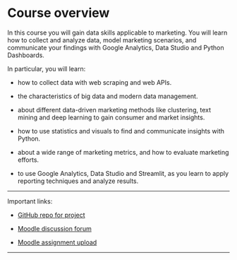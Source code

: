 # Course overview

In this course you will gain data skills applicable to marketing. You will learn how to collect and analyze data, model marketing scenarios, and communicate your findings with Google Analytics, Data Studio and Python Dashboards.

In particular, you will learn:

- how to collect data with web scraping and web APIs.

- the characteristics of big data and modern data management.

- about different data-driven marketing methods like clustering, text mining and deep learning to gain consumer and market insights.

- how to use statistics and visuals to find and communicate insights with Python.

- about a wide range of marketing metrics, and how to evaluate marketing efforts.

- to use Google Analytics, Data Studio and Streamlit, as you learn to apply reporting techniques and analyze results.


---

Important links:

- [GitHub repo for project](https://github.com/om2-ws22/project)

- [Moodle discussion forum](https://e-learning.hdm-stuttgart.de/moodle/mod/forum/view.php?id=87724)


- [Moodle assignment upload](https://e-learning.hdm-stuttgart.de/moodle/course/view.php?id=2233#section-2)

---


